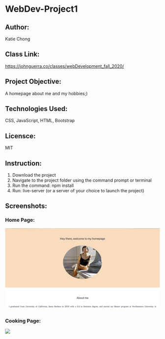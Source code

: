 # WebDev-Project1
## Author:
   Katie Chong
## Class Link:
   https://johnguerra.co/classes/webDevelopment_fall_2020/
## Project Objective:
   A homepage about me and my hobbies;) 
## Technologies Used: 
   CSS, JavaScript, HTML, Bootstrap
## Licensce:
   MIT
## Instruction:  
1. Download the project 
1. Navigate to the project folder using the command prompt or terminal 
1. Run the command: npm install 
1. Run: live-server (or a server of your choice to launch the project)

## Screenshots:
### Home Page:
![](/images/ScreenshotHome.png)
### Cooking Page:
![](/images/ScreenshotCooking.png)


